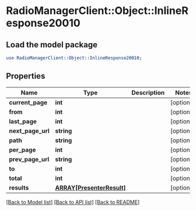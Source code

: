 # RadioManagerClient::Object::InlineResponse20010

## Load the model package
```perl
use RadioManagerClient::Object::InlineResponse20010;
```

## Properties
Name | Type | Description | Notes
------------ | ------------- | ------------- | -------------
**current_page** | **int** |  | [optional] 
**from** | **int** |  | [optional] 
**last_page** | **int** |  | [optional] 
**next_page_url** | **string** |  | [optional] 
**path** | **string** |  | [optional] 
**per_page** | **int** |  | [optional] 
**prev_page_url** | **string** |  | [optional] 
**to** | **int** |  | [optional] 
**total** | **int** |  | [optional] 
**results** | [**ARRAY[PresenterResult]**](PresenterResult.md) |  | [optional] 

[[Back to Model list]](../README.md#documentation-for-models) [[Back to API list]](../README.md#documentation-for-api-endpoints) [[Back to README]](../README.md)


